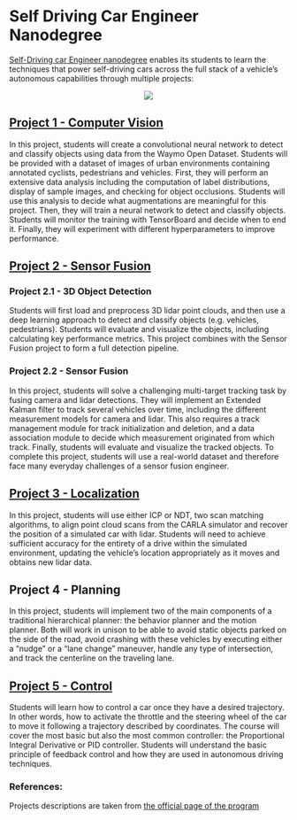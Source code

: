 # Self Driving Car Engineer Nanodegree

[Self-Driving car Engineer nanodegree](https://www.udacity.com/course/self-driving-car-engineer-nanodegree--nd0013) enables its students to learn the techniques that power self-driving cars across the full stack of a vehicle’s autonomous capabilities through multiple projects:

<p align="center">
  <img src="https://github.com/udacity/nd013-c2-fusion-starter/raw/main/img/img_title_1.jpeg">
</p>

## [Project 1 - Computer Vision](./nd013-c1-vision-starter)

In this project, students will create a convolutional neural network to detect and classify objects using data from the Waymo Open Dataset. Students will be provided with a dataset of images of urban environments containing annotated cyclists, pedestrians and vehicles. First, they will perform an extensive data analysis including the computation of label distributions, display of sample images, and checking for object occlusions. Students will use this analysis to decide what augmentations are meaningful for this project. Then, they will train a neural network to detect and classify objects. Students will monitor the training with TensorBoard and decide when to end it. Finally, they will experiment with different hyperparameters to improve performance.

## [Project 2 - Sensor Fusion](./nd013-c2-fusion-starter/)

### Project 2.1 - 3D Object Detection
Students will first load and preprocess 3D lidar point clouds, and then use a deep learning approach to detect and classify objects (e.g. vehicles, pedestrians). Students will evaluate and visualize the objects, including calculating key performance metrics. This project combines with the Sensor Fusion project to form a full detection pipeline.

### Project 2.2 - Sensor Fusion
In this project, students will solve a challenging multi-target tracking task by fusing camera and lidar detections. They will implement an Extended Kalman filter to track several vehicles over time, including the different measurement models for camera and lidar. This also requires a track management module for track initialization and deletion, and a data association module to decide which measurement originated from which track. Finally, students will evaluate and visualize the tracked objects. To complete this project, students will use a real-world dataset and therefore face many everyday challenges of a sensor fusion engineer.

## [Project 3 - Localization](./nd013-c3-localization-starter)

In this project, students will use either ICP or NDT, two scan matching algorithms, to align point cloud scans from the CARLA simulator and recover the position of a simulated car with lidar. Students will need to achieve sufficient accuracy for the entirety of a drive within the simulated environment, updating the vehicle’s location appropriately as it moves and obtains new lidar data.

## Project 4 - Planning

In this project, students will implement two of the main components of a traditional hierarchical planner: the behavior planner and the motion planner. Both will work in unison to be able to avoid static objects parked on the side of the road, avoid crashing with these vehicles by executing either a “nudge” or a “lane change” maneuver, handle any type of intersection, and track the centerline on the traveling lane.

## [Project 5 - Control](./nd013-c6-control-starter/)

Students will learn how to control a car once they have a desired trajectory. In other words, how to activate the throttle and the steering wheel of the car to move it following a trajectory described by coordinates. The course will cover the most basic but also the most common controller: the Proportional Integral Derivative or PID controller. Students will understand the basic principle of feedback control and how they are used in autonomous driving techniques.


### References:
Projects descriptions are taken from [the official page of the program](https://www.udacity.com/course/self-driving-car-engineer-nanodegree--nd0013) 